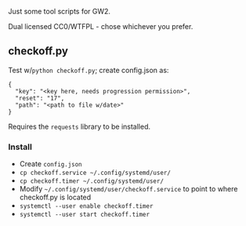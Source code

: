 Just some tool scripts for GW2.

Dual licensed CC0/WTFPL - chose whichever you prefer.

## checkoff.py

Test w/`python checkoff.py`; create config.json as:
```
{
  "key": "<key here, needs progression permission>",
  "reset": "17",
  "path": "<path to file w/date>"
}
```

Requires the `requests` library to be installed.

### Install

- Create `config.json`
- `cp checkoff.service ~/.config/systemd/user/`
- `cp checkoff.timer ~/.config/systemd/user/`
- Modify `~/.config/systemd/user/checkoff.service` to point to where checkoff.py is located
- `systemctl --user enable checkoff.timer`
- `systemctl --user start checkoff.timer`
